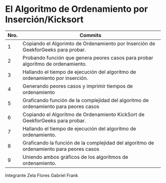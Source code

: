 # El Algoritmo de Ordenamiento por Inserción/Kicksort

| Nro. | Commits |
| ------------- | ------------- |
| 1  | Copiando el Algorimto de Ordenamiento por Inserción de GeekforGeeks para probar.  |
| 2  | Probando función que genera peores casos para probar algoritmo de ordenamiento.  |
| 3  | Hallando el tiempo de ejecución del algoritmo de ordenamiento por inserción.  |
| 4  | Generando peores casos y imprimir tiempos de ordenamiento  |
| 5  | Graficando función de la complejidad del algoritmo de ordenamiento para peores casos  |
| 6  | Copiando el Algoritmo de Ordenamiento KickSort de GeekforGeeks para probar.  |
| 7  | Hallando el tiempo de ejecución del algoritmo de ordenamiento.  |
| 8  | Graficando la función de la complejidad del algoritmo de ordenamiento para peores casos  |
| 9  | Uniendo ambos gráficos de los algoritmos de ordenamiento.  |

Integrante Zela Flores Gabriel Frank 


